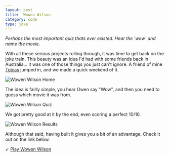 ```yaml
---
layout: post
title:  Wowen Wilson
category: code
type: joke
---
```


*Perhaps the most important quiz thats ever existed. Hear the 'wow' and name the movie.*

With all these serious projects rolling through, it was time to get back on the joke train. This beauty was an idea I'd had with some friends back in Australia... it was one of those things you just can't ignore. A friend of mine [Tobias](http://vanshneider.com) jumped in, and we made a quick weekend of it.

![Wowen Wilson Home]({{site.url}}/images/wowen-wilson-1.png)

The idea is fairly simple, you hear Owen say "Wow", and then you need to guess which movie it was from.

![Wowen Wilson Quiz]({{site.url}}/images/wowen-wilson-2.png)

We got pretty good at it by the end, even scoring a perfect 10/10.

![Wowen Wilson Results]({{site.url}}/images/wowen-wilson-3.png)

Although that said, having built it gives you a bit of an advantage. Check it out on the link below.

➶ [Play Wowen Wilson](https://wowenwilsonquiz.com)
